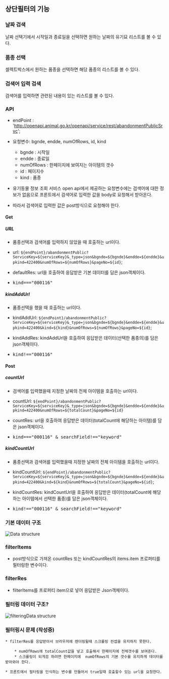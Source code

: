 ## 상단필터의 기능 

### 날짜 검색

날짜 선택기에서 시작일과 종료일을 선택하면 원하는 날짜의 유기묘 리스트를 볼 수 있다.


### 품종 선택

셀렉트박스에서 원하는 품종을 선택하면 해당 품종의 리스트를 볼 수 있다.


### 검색어 입력 검색

검색어를 입력하면 관련된 내용이 있는 리스트를 볼 수 있다.


### API

* endPoint : 'http://openapi.animal.go.kr/openapi/service/rest/abandonmentPublicSrvc';

* 요청변수: bgnde, endde, numOfRows, id, kind
  
    * bgnde : 시작일 
    * endde : 종료일 
	* numOfRows : 한페이지에 보여지는 아이템의 갯수
	* id : 페이지수
	* kind : 품종	

* 유기동물 정보 조회 서비스 open api에서 제공하는 요청변수에는 검색어에 대한 정보가 없음으로 프론트에서 검색어로 입력한 값을 body로 요청해서 받아온다.
  
* 따라서 검색어로 입력한 값은 post방식으로 요청해야 한다. 
  

#### Get


##### URL

* 품종선택과 검색어를 입력하지 않았을 때 호출하는 url이다.

* url: `${endPoint}/abandonmentPublic?ServiceKey=${serviceKey}&_type=json&bgnde=${bgnde}&endde=${endde}&upkind=422400&numOfRows=${numOfRows}&pageNo=${id}`;  

* defaultRes: url을 호출하여 응답받은  기본 데이터를 담은 json객체이다.

* <pre>kind==="000116"</pre>
  
##### kindAddUrl

* 품종선택을 했을 때 호출하는 url이다.
* kindAddUrl: `${endPoint}/abandonmentPublic?ServiceKey=${serviceKey}&_type=json&bgnde=${bgnde}&endde=${endde}&upkind=422400&kind=${kind}&numOfRows=${numOfRows}&pageNo=${id}`;
  
* kindAddRes: kindAddUrl을 호출하여 응답받은 데이터(선택한 품종의)를 담은 json객체이다.

* <pre>kind!=="000116"</pre>
  

#### Post


##### countUrl

* 검색어를 입력했을때 지정한 날짜의 전체 아이템을 호출하는 url이다.
  
* countUrl: `${endPoint}/abandonmentPublic?ServiceKey=${serviceKey}&_type=json&bgnde=${bgnde}&endde=${endde}&upkind=422400&numOfRows=${totalCount}&pageNo=${id}` 

* countRes: url을 호출하여 응답받은 데이터(totalCount에 해당하는 아이템)를 담은 json객체이다.

* <pre>kind==="000116" & searchField!=="keyword"</pre>

  
##### kindCountUrl

* 품종선택과 검색어를 입력했을때 지정한 날짜의 전체 아이템을 호출하는 url이다.

* kindCountUrl: `${endPoint}/abandonmentPublic?ServiceKey=${serviceKey}&_type=json&bgnde=${bgnde}&endde=${endde}&upkind=422400&kind=${kind}&numOfRows=${totalCount}&pageNo=${id}`;
  
* kindCountRes: kindCountUrl을 호출하여 응답받은 데이터(totalCount에 해당하는 아이템에서 선택한 품종)를 담은 json객체이다.

* <pre>kind!=="000116" & searchField!=="keyword"</pre> 
  

### 기본 데이터 구조

![Data structure](https://user-images.githubusercontent.com/2981954/76605636-b3dd7400-6508-11ea-8924-3f210f75fcff.jpg)


### filterItems

* post방식으로 가져온 countRes 또는 kindCountRes의 items.item 프로퍼티를 필터링한 변수이다.

### filterRes

* filterItems를 프로퍼티 item으로 넣어 응답받은 Json객체이다.
  

### 필터링 데이터 구조?

![filteringData structure](https://user-images.githubusercontent.com/2981954/76623960-4f341080-652c-11ea-8de7-26ebb0a74e25.jpg)


### 필터링시 문제 (작성중)

	* filterRes를 응답받아서 브라우저에 렌더링될때 스크롤링 컨셉을 유지하지 못한다.

    	* numOfRows에 totalCount값을 넣고 호출해서 한페이지에 전체갯수를 보여준다. 
    	* 스크롤링이 되게끔 하려면 한페이지에  numOfRows의 기본 갯수를 유지하게 데이터를 받아와야 한다.

	* 프론트에서 필터링을 인식하는 변수를 만들어서 true일때 호출할수 있는 url을 요청한다.